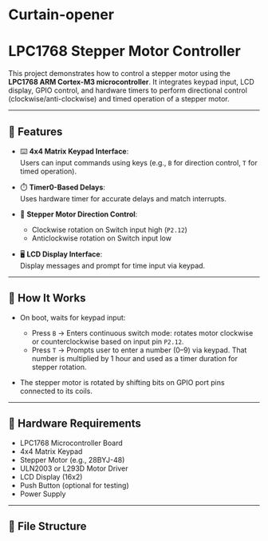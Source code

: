 # Curtain-opener
# LPC1768 Stepper Motor Controller

This project demonstrates how to control a stepper motor using the **LPC1768 ARM Cortex-M3 microcontroller**. It integrates keypad input, LCD display, GPIO control, and hardware timers to perform directional control (clockwise/anti-clockwise) and timed operation of a stepper motor.

---

## 📌 Features

- ⌨️ **4x4 Matrix Keypad Interface**:  
  Users can input commands using keys (e.g., `B` for direction control, `T` for timed operation).

- ⏱️ **Timer0-Based Delays**:  
  Uses hardware timer for accurate delays and match interrupts.

- 🧭 **Stepper Motor Direction Control**:  
  - Clockwise rotation on Switch input high (`P2.12`)
  - Anticlockwise rotation on Switch input low

- 🖥️ **LCD Display Interface**:  
  Display messages and prompt for time input via keypad.

---

## 🔋 How It Works

- On boot, waits for keypad input:
  - Press `B` → Enters continuous switch mode: rotates motor clockwise or counterclockwise based on input pin `P2.12`.
  - Press `T` → Prompts user to enter a number (0–9) via keypad. That number is multiplied by 1 hour and used as a timer duration for stepper rotation.
  
- The stepper motor is rotated by shifting bits on GPIO port pins connected to its coils.

---

## 🧩 Hardware Requirements

- LPC1768 Microcontroller Board
- 4x4 Matrix Keypad
- Stepper Motor (e.g., 28BYJ-48)
- ULN2003 or L293D Motor Driver
- LCD Display (16x2)
- Push Button (optional for testing)
- Power Supply

---

## 📁 File Structure


